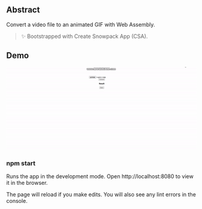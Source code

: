 ## Abstract
Convert a video file to an animated GIF with Web Assembly. 

> ✨ Bootstrapped with Create Snowpack App (CSA).

## Demo
<img src="demo.gif">

### npm start

Runs the app in the development mode.
Open http://localhost:8080 to view it in the browser.

The page will reload if you make edits.
You will also see any lint errors in the console.

